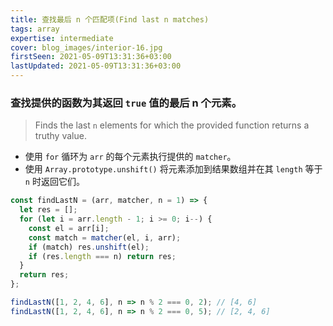 ```yaml
---
title: 查找最后 n 个匹配项(Find last n matches)
tags: array
expertise: intermediate
cover: blog_images/interior-16.jpg
firstSeen: 2021-05-09T13:31:36+03:00
lastUpdated: 2021-05-09T13:31:36+03:00
---
```


### 查找提供的函数为其返回 `true` 值的最后 n 个元素。
> Finds the last `n` elements for which the provided function returns a truthy value.

- 使用 `for` 循环为 `arr` 的每个元素执行提供的 `matcher`。
- 使用 `Array.prototype.unshift()` 将元素添加到结果数组并在其 `length` 等于 `n` 时返回它们。

```js
const findLastN = (arr, matcher, n = 1) => {
  let res = [];
  for (let i = arr.length - 1; i >= 0; i--) {
    const el = arr[i];
    const match = matcher(el, i, arr);
    if (match) res.unshift(el);
    if (res.length === n) return res;
  }
  return res;
};
```

```js
findLastN([1, 2, 4, 6], n => n % 2 === 0, 2); // [4, 6]
findLastN([1, 2, 4, 6], n => n % 2 === 0, 5); // [2, 4, 6]
```
